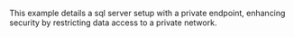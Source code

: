 This example details a sql server setup with a private endpoint, enhancing security by restricting data access to a private network.
